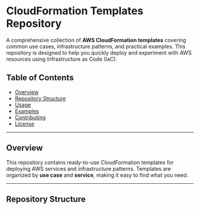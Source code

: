# CloudFormation Templates Repository

A comprehensive collection of **AWS CloudFormation templates** covering common use cases, infrastructure patterns, and practical examples. This repository is designed to help you quickly deploy and experiment with AWS resources using Infrastructure as Code (IaC).

## Table of Contents

- [Overview](#overview)
- [Repository Structure](#repository-structure)
- [Usage](#usage)
- [Examples](#examples)
- [Contributing](#contributing)
- [License](#license)

---

## Overview

This repository contains ready-to-use CloudFormation templates for deploying AWS services and infrastructure patterns. Templates are organized by **use case** and **service**, making it easy to find what you need.

---

## Repository Structure

